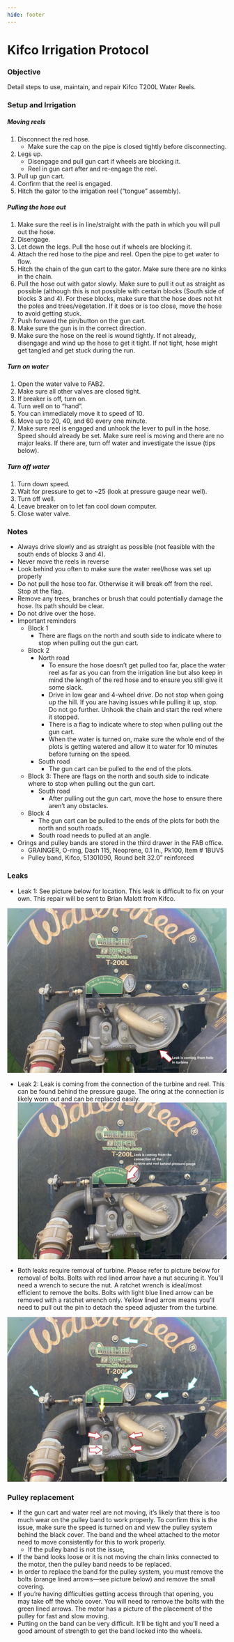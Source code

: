 ```yaml
---
hide: footer
---
```


# Kifco Irrigation Protocol

### Objective
Detail steps to use, maintain, and repair Kifco T200L Water Reels.

### Setup and Irrigation
##### Moving reels
1. Disconnect the red hose.
    * Make sure the cap on the pipe is closed tightly before disconnecting.
2. Legs up.
    * Disengage and pull gun cart if wheels are blocking it.
    * Reel in gun cart after and re-engage the reel.
3. Pull up gun cart.
4. Confirm that the reel is engaged.
5. Hitch the gator to the irrigation reel (“tongue” assembly).

##### Pulling the hose out
1. Make sure the reel is in line/straight with the path in which you will pull out the hose.
2. Disengage.
3. Let down the legs. Pull the hose out if wheels are blocking it.
4. Attach the red hose to the pipe and reel. Open the pipe to get water to flow.
5. Hitch the chain of the gun cart to the gator. Make sure there are no kinks in the chain.
6. Pull the hose out with gator slowly. Make sure to pull it out as straight as possible (although this is not possible with certain blocks (South side of blocks 3 and 4). For these blocks, make sure that the hose does not hit the poles and trees/vegetation. If it does or is too close, move the hose to avoid getting stuck.
7. Push forward the pin/button on the gun cart.
8. Make sure the gun is in the correct direction.
9. Make sure the hose on the reel is wound tightly. If not already, disengage and wind up the hose to get it tight.  If not tight, hose might get tangled and get stuck during the run.

##### Turn on water
1. Open the water valve to FAB2.
2. Make sure all other valves are closed tight.
3. If breaker is off, turn on.
4. Turn well on to “hand”.
5. You can immediately move it to speed of 10.
6. Move up to 20, 40, and 60 every one minute.
7. Make sure reel is engaged and unhook the lever to pull in the hose. Speed should already be set. Make sure reel is moving and there are no major leaks. If there are, turn off water and investigate the issue (tips below).

##### Turn off water
1. Turn down speed.
2. Wait for pressure to get to ~25 (look at pressure gauge near well).
3. Turn off well.
4. Leave breaker on to let fan cool down computer.
5. Close water valve.

### Notes
* Always drive slowly and as straight as possible (not feasible with the south ends of blocks 3 and 4).
* Never move the reels in reverse
* Look behind you often to make sure the water reel/hose was set up properly
* Do not pull the hose too far. Otherwise it will break off from the reel. Stop at the flag. 
* Remove any trees, branches or brush that could potentially damage the hose. Its path should be clear.
* Do not drive over the hose.
* Important reminders
    * Block 1
        * There are flags on the north and south side to indicate where to stop when pulling out the gun cart.
    *	Block 2 
        * North road 
            * To ensure the hose doesn’t get pulled too far, place the water reel as far as you can from the irrigation line but also keep in mind the length of the red hose and to ensure you still give it some slack.
            * Drive in low gear and 4-wheel drive. Do not stop when going up the hill. If you are having issues while pulling it up, stop. Do not go further. Unhook the chain and start the reel where it stopped. 
            *	There is a flag to indicate where to stop when pulling out the gun cart. 
            *	When the water is turned on, make sure the whole end of the plots is getting watered and allow it to water for 10 minutes before turning on the speed.
        *	South road
            *	The gun cart can be pulled to the end of the plots.
    *	Block 3: There are flags on the north and south side to indicate where to stop when pulling out the gun cart.
        * South road
            * After pulling out the gun cart, move the hose to ensure there aren’t any obstacles.
    *	Block 4
        *	The gun cart can be pulled to the ends of the plots for both the north and south roads.
        *	South road needs to pulled at an angle.
*	Orings and pulley bands are stored in the third drawer in the FAB office.
    *	GRAINGER, O-ring, Dash 115, Neoprene, 0.1 In., Pk100, Item # 1BUV5
    *	Pulley band, Kifco, 51301090, Round belt 32.0” reinforced

### Leaks
* Leak 1: See picture below for location. This leak is difficult to fix on your own. This repair will be sent to Brian Malott from Kifco.

![alt text here](images/Leak1.jpg) 
 
* Leak 2: Leak is coming from the connection of the turbine and reel. This can be found behind the pressure gauge. The oring at the connection is likely worn out and can be replaced easily.
![alt text here](images/Leak2.jpg)

* Both leaks require removal of turbine. Please refer to picture below for removal of bolts. Bolts with red lined arrow have a nut securing it. You’ll need a wrench to secure the nut. A ratchet wrench is ideal/most efficient to remove the bolts. Bolts with light blue lined arrow can be removed with a ratchet wrench only. Yellow lined arrow means you’ll need to pull out the pin to detach the speed adjuster from the turbine.

![alt text here](images/Leak22.jpg)
 
### Pulley replacement
* If the gun cart and water reel are not moving, it’s likely that there is too much wear on the pulley band to work properly. To confirm this is the issue, make sure the speed is turned on and view the pulley system behind the black cover. The band and the wheel attached to the motor need to move consistently for this to work properly.
    * If the pulley band is not the issue, 
* If the band looks loose or it is not moving the chain links connected to the motor, then the pulley band needs to be replaced. 
* In order to replace the band for the pulley system, you must remove the bolts (orange lined arrows—see picture below) and remove the small covering. 
* If you’re having difficulties getting access through that opening, you may take off the whole cover. You will need to remove the bolts with the green lined arrows. The motor has a picture of the placement of the pulley for fast and slow moving. 
* Putting on the band can be very difficult. It’ll be tight and you’ll need a good amount of strength to get the band locked into the wheels.